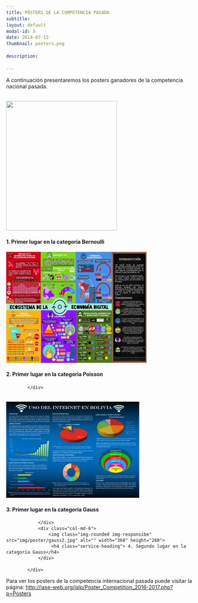 ```yaml
---
title: PÓSTERS DE LA COMPETENCIA PASADA
subtitle: 
layout: default
modal-id: 5
date: 2014-07-15
thumbnail: posters.png

description: 

---
```


A continuación presentaremos los posters ganadores de la competencia nacional pasada.

<br>

 <div class="row text-left">
                <div class="col-md-6">
                    <img class="img-rounded img-responsibe" src="img/poster/bernoulli1.png" alt="" width="300" height="350">
                    <h4 class="service-heading">1. Primer lugar en la categoría Bernoulli</h4>
                </div>
                <div class="col-md-6">
                    <img class="img-rounded img-responsibe" src="img/poster/poisson1.jpg" alt="" width="380" height="300">
                    <h4 class="service-heading">2. Primer lugar en la categoria Poisson</h4>
                </div>
               
            </div>	
			
<br>

 <div class="row text-center">
                <div class="col-md-6">
                    <img class="img-rounded img-responsibe" src="img/poster/gauss1.png" alt="" width="360" height="260">
                    <h4 class="service-heading">3. Primer lugar en la categoría Gauss</h4>
					
                </div>
                <div class="col-md-6">
                    <img class="img-rounded img-responsibe" src="img/poster/gauss2.jpg" alt="" width="360" height="260">
                     <h4 class="service-heading"> 4. Segundo lugar en la categoría Gauss</h4> 
                </div>
               
            </div>


Para ver los posters de la competencia internacional pasada puede visitar la página: 
<a href="http://iase-web.org/islp/Poster_Competition_2016-2017.php?p=Posters"> http://iase-web.org/islp/Poster_Competition_2016-2017.php?p=Posters </a>
